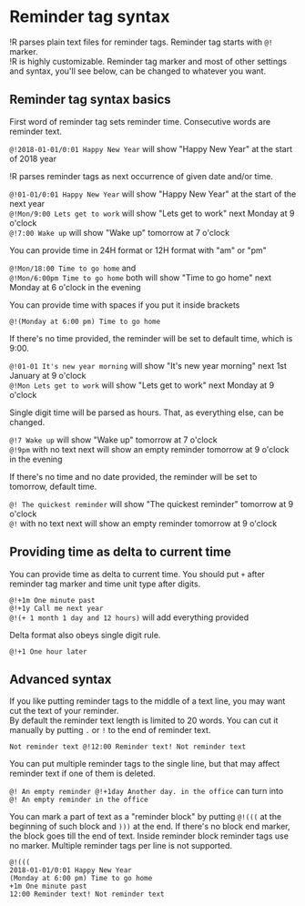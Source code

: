 # Reminder tag syntax

!R parses plain text files for reminder tags. Reminder tag starts with `@!` marker.  
!R is highly customizable. Reminder tag marker and most of other settings and syntax, you'll see below, can be changed to whatever you want.

## Reminder tag syntax basics

First word of reminder tag sets reminder time. Consecutive words are reminder text. 

`@!2018-01-01/0:01 Happy New Year` will show "Happy New Year" at the start of 2018 year

!R parses reminder tags as next occurrence of given date and/or time.

`@!01-01/0:01 Happy New Year` will show "Happy New Year" at the start of the next year  
`@!Mon/9:00 Lets get to work` will show "Lets get to work" next Monday at 9 o'clock  
`@!7:00 Wake up` will show "Wake up" tomorrow at 7 o'clock  

You can provide time in 24H format or 12H format with "am" or "pm"  

`@!Mon/18:00 Time to go home` and  
`@!Mon/6:00pm Time to go home` both will show "Time to go home" next Monday at 6 o'clock in the evening  

You can provide time with spaces if you put it inside brackets  

`@!(Monday at 6:00 pm) Time to go home`

If there's no time provided, the reminder will be set to default time, which is 9:00.

`@!01-01 It's new year morning` will show "It's new year morning" next 1st January at 9 o'clock  
`@!Mon Lets get to work` will show "Lets get to work" next Monday at 9 o'clock

Single digit time will be parsed as hours. That, as everything else, can be changed.

`@!7 Wake up` will show "Wake up" tomorrow at 7 o'clock  
`@!9pm` with no text next will show an empty reminder tomorrow at 9 o'clock in the evening  

If there's no time and no date provided, the reminder will be set to tomorrow, default time.

`@! The quickest reminder` will show "The quickest reminder" tomorrow at 9 o'clock  
`@!` with no text next will show an empty reminder tomorrow at 9 o'clock

## Providing time as delta to current time

You can provide time as delta to current time. You should put `+` after reminder tag marker and time unit type after digits.

`@!+1m One minute past`  
`@!+1y Call me next year`  
`@!(+ 1 month 1 day and 12 hours)` will add everything provided  

Delta format also obeys single digit rule.

`@!+1 One hour later`

## Advanced syntax

If you like putting reminder tags to the middle of a text line, you may want cut the text of your reminder.   
By default the reminder text length is limited to 20 words. You can cut it manually by putting `.` or `!` to the end of reminder text.

`Not reminder text @!12:00 Reminder text! Not reminder text`

You can put multiple reminder tags to the single line, but that may affect reminder text if one of them is deleted.

`@! An empty reminder @!+1day Another day. in the office` can turn into  
`@! An empty reminder in the office`

You can mark a part of text as a "reminder block" by putting `@!(((` at the beginning of such block and `)))` at the end. If there's no block end marker, the block goes till the end of text. Inside reminder block reminder tags use no marker. Multiple reminder tags per line is not supported.
```
@!(((
2018-01-01/0:01 Happy New Year
(Monday at 6:00 pm) Time to go home
+1m One minute past
12:00 Reminder text! Not reminder text
```
